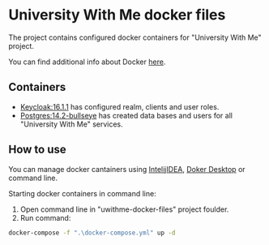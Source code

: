 # University With Me docker files

The project contains configured docker containers for "University With Me" project.

You can find additional info about Docker [here](https://www.docker.com/).

## Containers
- [Keycloak:16.1.1](https://hub.docker.com/r/jboss/keycloak) has configured realm, clients and user roles.
- [Postgres:14.2-bullseye](https://hub.docker.com/_/postgres) has created data bases and users for all "University With Me" services.

## How to use
You can manage docker cantainers using [IntelijIDEA](https://www.jetbrains.com/idea/), [Doker Desktop](https://www.docker.com/products/docker-desktop/) or command line. 

Starting docker containers in command line:
1. Open command line in "uwithme-docker-files" project foulder.
2. Run command: 
```bash
docker-compose -f ".\docker-compose.yml" up -d
```


